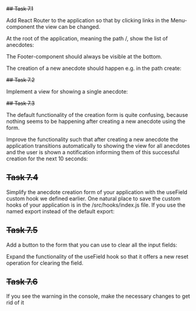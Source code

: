 ~~## Task 7.1~~

Add React Router to the application so that by clicking links in the Menu-component the view can be changed.

At the root of the application, meaning the path /, show the list of anecdotes:

The Footer-component should always be visible at the bottom.

The creation of a new anecdote should happen e.g. in the path create:

~~## Task 7.2~~

Implement a view for showing a single anecdote:

~~## Task 7.3~~

The default functionality of the creation form is quite confusing, because nothing seems to be happening after creating a new anecdote using the form.

Improve the functionality such that after creating a new anecdote the application transitions automatically to showing the view for all anecdotes and the user is shown a notification informing them of this successful creation for the next 10 seconds:

## ~~Task 7.4~~

Simplify the anecdote creation form of your application with the useField custom hook we defined earlier. One natural place to save the custom hooks of your application is in the /src/hooks/index.js file. If you use the named export instead of the default export:

## ~~Task 7.5~~

Add a button to the form that you can use to clear all the input fields:

Expand the functionality of the useField hook so that it offers a new reset operation for clearing the field.

## ~~Task 7.6~~

If you see the warning in the console, make the necessary changes to get rid of it
